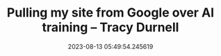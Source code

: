 ---
date: 2023-08-13 05:49:54.245619
link:
  source: web
  source_url: https://roytang.net
  text: Pulling my site from Google over AI training – Tracy Durnell
  url: https://tracydurnell.com/2023/07/11/pulling-my-site-from-google-over-ai-training/
source: web
syndicated:
- type: mastodon
  url: https://indieweb.social/users/roytang/statuses/110880738200261609
tags:
- web
- tech
- ai
title: Pulling my site from Google over AI training – Tracy Durnell
---